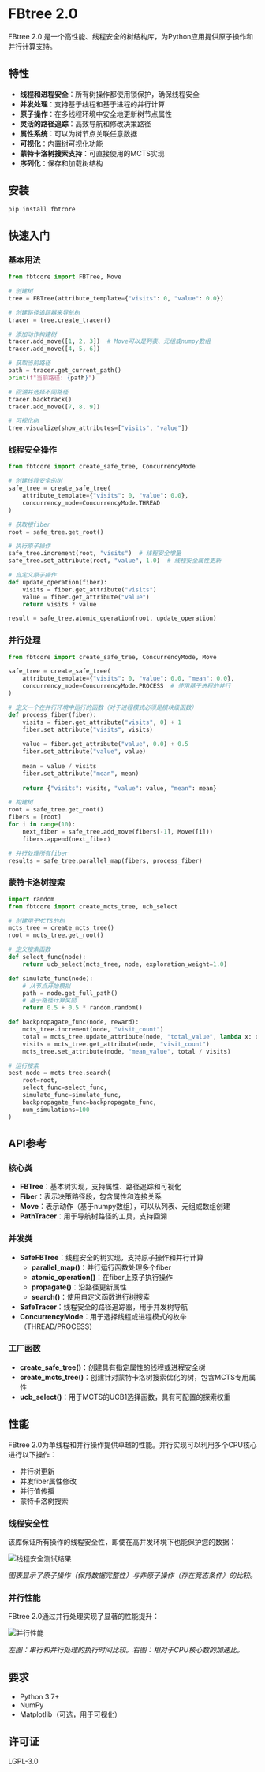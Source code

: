 
# FBtree 2.0

FBtree 2.0 是一个高性能、线程安全的树结构库，为Python应用提供原子操作和并行计算支持。

## 特性

- **线程和进程安全**：所有树操作都使用锁保护，确保线程安全
- **并发处理**：支持基于线程和基于进程的并行计算
- **原子操作**：在多线程环境中安全地更新树节点属性
- **灵活的路径追踪**：高效导航和修改决策路径
- **属性系统**：可以为树节点关联任意数据
- **可视化**：内置树可视化功能
- **蒙特卡洛树搜索支持**：可直接使用的MCTS实现
- **序列化**：保存和加载树结构

## 安装

```bash
pip install fbtcore
```

## 快速入门

### 基本用法

```python
from fbtcore import FBTree, Move

# 创建树
tree = FBTree(attribute_template={"visits": 0, "value": 0.0})

# 创建路径追踪器来导航树
tracer = tree.create_tracer()

# 添加动作构建树
tracer.add_move([1, 2, 3])  # Move可以是列表、元组或numpy数组
tracer.add_move([4, 5, 6])

# 获取当前路径
path = tracer.get_current_path()
print(f"当前路径: {path}")

# 回溯并选择不同路径
tracer.backtrack()
tracer.add_move([7, 8, 9])

# 可视化树
tree.visualize(show_attributes=["visits", "value"])
```

### 线程安全操作

```python
from fbtcore import create_safe_tree, ConcurrencyMode

# 创建线程安全的树
safe_tree = create_safe_tree(
    attribute_template={"visits": 0, "value": 0.0},
    concurrency_mode=ConcurrencyMode.THREAD
)

# 获取根fiber
root = safe_tree.get_root()

# 执行原子操作
safe_tree.increment(root, "visits")  # 线程安全增量
safe_tree.set_attribute(root, "value", 1.0)  # 线程安全属性更新

# 自定义原子操作
def update_operation(fiber):
    visits = fiber.get_attribute("visits")
    value = fiber.get_attribute("value")
    return visits * value

result = safe_tree.atomic_operation(root, update_operation)
```

### 并行处理

```python
from fbtcore import create_safe_tree, ConcurrencyMode, Move

safe_tree = create_safe_tree(
    attribute_template={"visits": 0, "value": 0.0, "mean": 0.0},
    concurrency_mode=ConcurrencyMode.PROCESS  # 使用基于进程的并行
)

# 定义一个在并行环境中运行的函数（对于进程模式必须是模块级函数）
def process_fiber(fiber):
    visits = fiber.get_attribute("visits", 0) + 1
    fiber.set_attribute("visits", visits)
    
    value = fiber.get_attribute("value", 0.0) + 0.5
    fiber.set_attribute("value", value)
    
    mean = value / visits
    fiber.set_attribute("mean", mean)
    
    return {"visits": visits, "value": value, "mean": mean}

# 构建树
root = safe_tree.get_root()
fibers = [root]
for i in range(10):
    next_fiber = safe_tree.add_move(fibers[-1], Move([i]))
    fibers.append(next_fiber)

# 并行处理所有fiber
results = safe_tree.parallel_map(fibers, process_fiber)
```

### 蒙特卡洛树搜索

```python
import random
from fbtcore import create_mcts_tree, ucb_select

# 创建用于MCTS的树
mcts_tree = create_mcts_tree()
root = mcts_tree.get_root()

# 定义搜索函数
def select_func(node):
    return ucb_select(mcts_tree, node, exploration_weight=1.0)

def simulate_func(node):
    # 从节点开始模拟
    path = node.get_full_path()
    # 基于路径计算奖励
    return 0.5 + 0.5 * random.random()

def backpropagate_func(node, reward):
    mcts_tree.increment(node, "visit_count")
    total = mcts_tree.update_attribute(node, "total_value", lambda x: x + reward)
    visits = mcts_tree.get_attribute(node, "visit_count")
    mcts_tree.set_attribute(node, "mean_value", total / visits)

# 运行搜索
best_node = mcts_tree.search(
    root=root,
    select_func=select_func,
    simulate_func=simulate_func,
    backpropagate_func=backpropagate_func,
    num_simulations=100
)
```

## API参考

### 核心类

- **FBTree**：基本树实现，支持属性、路径追踪和可视化
- **Fiber**：表示决策路径段，包含属性和连接关系
- **Move**：表示动作（基于numpy数组），可以从列表、元组或数组创建
- **PathTracer**：用于导航树路径的工具，支持回溯

### 并发类

- **SafeFBTree**：线程安全的树实现，支持原子操作和并行计算
  - **parallel_map()**：并行运行函数处理多个fiber
  - **atomic_operation()**：在fiber上原子执行操作
  - **propagate()**：沿路径更新属性
  - **search()**：使用自定义函数进行树搜索
- **SafeTracer**：线程安全的路径追踪器，用于并发树导航
- **ConcurrencyMode**：用于选择线程或进程模式的枚举（THREAD/PROCESS）

### 工厂函数

- **create_safe_tree()**：创建具有指定属性的线程或进程安全树
- **create_mcts_tree()**：创建针对蒙特卡洛树搜索优化的树，包含MCTS专用属性
- **ucb_select()**：用于MCTS的UCB1选择函数，具有可配置的探索权重

## 性能

FBtree 2.0为单线程和并行操作提供卓越的性能。并行实现可以利用多个CPU核心进行以下操作：

- 并行树更新
- 并发fiber属性修改
- 并行值传播
- 蒙特卡洛树搜索

### 线程安全性

该库保证所有操作的线程安全性，即使在高并发环境下也能保护您的数据：

![线程安全测试结果](https://raw.githubusercontent.com/Karesis/FBtree2.0/master/thread_safety_test.png)

*图表显示了原子操作（保持数据完整性）与非原子操作（存在竞态条件）的比较。*

### 并行性能

FBtree 2.0通过并行处理实现了显著的性能提升：

![并行性能](https://raw.githubusercontent.com/Karesis/FBtree2.0/master/parallel_performance.png)

*左图：串行和并行处理的执行时间比较。右图：相对于CPU核心数的加速比。*

## 要求

- Python 3.7+
- NumPy
- Matplotlib（可选，用于可视化）

## 许可证

LGPL-3.0
